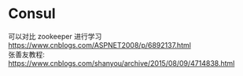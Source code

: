 # Consul

可以对比 zookeeper 进行学习  
https://www.cnblogs.com/ASPNET2008/p/6892137.html  
张善友教程: https://www.cnblogs.com/shanyou/archive/2015/08/09/4714838.html  